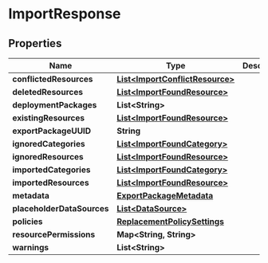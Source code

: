 

# ImportResponse


## Properties

| Name | Type | Description | Notes |
|------------ | ------------- | ------------- | -------------|
|**conflictedResources** | [**List&lt;ImportConflictResource&gt;**](ImportConflictResource.md) |  |  [optional] |
|**deletedResources** | [**List&lt;ImportFoundResource&gt;**](ImportFoundResource.md) |  |  [optional] |
|**deploymentPackages** | **List&lt;String&gt;** |  |  [optional] |
|**existingResources** | [**List&lt;ImportFoundResource&gt;**](ImportFoundResource.md) |  |  [optional] |
|**exportPackageUUID** | **String** |  |  [optional] |
|**ignoredCategories** | [**List&lt;ImportFoundCategory&gt;**](ImportFoundCategory.md) |  |  [optional] |
|**ignoredResources** | [**List&lt;ImportFoundResource&gt;**](ImportFoundResource.md) |  |  [optional] |
|**importedCategories** | [**List&lt;ImportFoundCategory&gt;**](ImportFoundCategory.md) |  |  [optional] |
|**importedResources** | [**List&lt;ImportFoundResource&gt;**](ImportFoundResource.md) |  |  [optional] |
|**metadata** | [**ExportPackageMetadata**](ExportPackageMetadata.md) |  |  [optional] |
|**placeholderDataSources** | [**List&lt;DataSource&gt;**](DataSource.md) |  |  [optional] |
|**policies** | [**ReplacementPolicySettings**](ReplacementPolicySettings.md) |  |  [optional] |
|**resourcePermissions** | **Map&lt;String, String&gt;** |  |  [optional] |
|**warnings** | **List&lt;String&gt;** |  |  [optional] |



